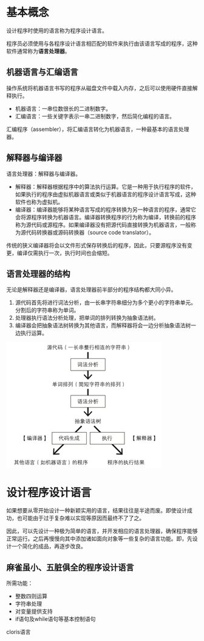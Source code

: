# 基本概念

设计程序时使用的语言称为程序设计语言。

程序员必须使用与各程序设计语言相匹配的软件来执行由该语言写成的程序，这种软件通常称为**语言处理器**。

## 机器语言与汇编语言

操作系统将机器语言书写的程序从磁盘文件中载入内存，之后可以使用硬件直接解释执行。

- 机器语言：一串位数很长的二进制数字。
- 汇编语言：一些关键字表示一串二进制数字，然后简化编程的语言。

汇编程序（assembler），将汇编语言转化为机器语言，一种最基本的语言处理器。

## 解释器与编译器

语言处理器：解释器与编译器。

- 解释器：解释器根据程序中的算法执行运算。它是一种用于执行程序的软件，如果执行的程序由虚拟机器语言或类似于机器语言的程序设计语言写成，这种软件也称为虚拟机。
- 编译器：编译器能够将某种语言写成的程序转换为另一种语言的程序，通常它会将源程序转换为机器语言。编译器转换程序的行为称为编译，转换前的程序称为源代码或源程序。如果编译器没有把源代码直接转换为机器语言，一般称为源代码转换器或源码转换器（source code translator）。

传统的狭义编译器将会以文件形式保存转换后的程序，因此，只要源程序没有变更，编译仅需执行一次，执行时间也会缩短。

## 语言处理器的结构

无论是解释器还是编译器，语言处理器前半部分的程序结构都大同小异。

1. 源代码首先将进行词法分析，由一长串字符串细分为多个更小的字符串单元。分割后的字符串称为单词。
2. 处理器执行语法分析处理，把单词的排列转换为抽象语法树。
3. 编译器会把抽象语法树转换为其他语言，而解释器将会一边分析抽象语法树一边执行运算。

<img src="images/%E8%AF%AD%E8%A8%80%E5%A4%84%E7%90%86%E5%99%A8%E7%9A%84%E5%86%85%E9%83%A8%E7%BB%93%E6%9E%9C.png" alt="语言处理器的内部结果" style="zoom:50%;" />



# 设计程序设计语言

如果想要从零开始设计一种新颖实用的语言，结果往往是半途而废。即使设计成功，也可能由于过于复杂难以实现等原因而最终不了了之。

因此，可以先设计一种极为简单的语言，并开发相应的语言处理器，确保程序能够正常运行。之后再慢慢向其中添加诸如面向对象等一些复杂的语言功能。即，先设计一个简化的成品，再逐步改良。

## 麻雀虽小、五脏俱全的程序设计语言

所需功能：

- 整数四则运算
- 字符串处理
- 对变量提供支持
- if语句及while语句等基本控制语句

cloris语言













